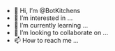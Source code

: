 - 👋 Hi, I’m @BotKitchens
- 👀 I’m interested in ...
- 🌱 I’m currently learning ...
- 💞️ I’m looking to collaborate on ...
- 📫 How to reach me ...

<!---
BotKitchens/BotKitchens is a ✨ special ✨ repository because its `README.md` (this file) appears on your GitHub profile.
You can click the Preview link to take a look at your changes.
--->
